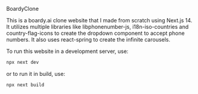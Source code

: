 BoardyClone

This is a boardy.ai clone website that I made from scratch using Next.js 14. It utilizes multiple libraries like libphonenumber-js, i18n-iso-countries and country-flag-icons to create the dropdown component to accept phone numbers. It also uses react-spring to create the infinite carousels.

To run this website in a development server, use:

```bash
npx next dev
```
or to run it in build, use:

```bash
npx next build
```